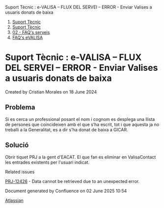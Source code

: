 Suport Tècnic : e-VALISA – FLUX DEL SERVEI – ERROR - Enviar Valises a usuaris donats de baixa  

1.  [Suport Tècnic](index.html)
2.  [Suport Tècnic](13893782.html)
3.  [02 - FAQ's serveis](26313393.html)
4.  [FAQ's eVALISA](28705569.html)

Suport Tècnic : e-VALISA – FLUX DEL SERVEI – ERROR - Enviar Valises a usuaris donats de baixa
=============================================================================================

Created by Cristian Morales on 18 June 2024

Problema
--------

Si es cerca un professional posant el nom i cognom es desplega una llista de persones que coincideixen amb el que s’ha escrit, tot i que aquesta ja no treballi a la Generalitat, es a dir s'ha donat de baixa a GICAR.

Solució
-------

Obrir tiquet PRJ a la gent d'EACAT. El que fan es eliminar en ValisaContact les entrades existents per l'usuari indicat.

  

Related issues

[PRJ-12426](https://contacte.aoc.cat/browse/PRJ-12426?src=confmacro) - Data cannot be retrieved due to an unexpected error.

Document generated by Confluence on 02 June 2025 10:54

[Atlassian](http://www.atlassian.com/)